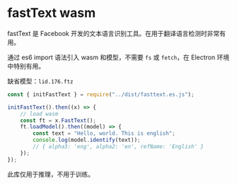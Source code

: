 # fastText wasm

fastText 是 Facebook 开发的文本语言识别工具。在用于翻译语言检测时非常有用。

通过 es6 import 语法引入 wasm 和模型，不需要 `fs` 或 `fetch`，在 Electron 环境中特别有用。

缺省模型：`lid.176.ftz`

```js
const { initFastText } = require("../dist/fasttext.es.js");

initFastText().then((x) => {
    // load wasm
    const ft = x.FastText();
    ft.loadModel().then((model) => {
        const text = "Hello, world. This is english";
        console.log(model.identify(text));
        // { alpha3: 'eng', alpha2: 'en', refName: 'English' }
    });
});
```

此库仅用于推理，不用于训练。

